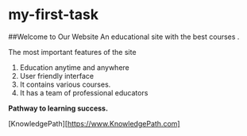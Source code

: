 # my-first-task

##Welcome to Our Website
An educational site with the best courses .

The most important features of the site
1. Education anytime and anywhere
2. User friendly interface
3. It contains various courses.
4. It has a team of professional educators
 
 **Pathway to learning success.**
 

 [KnowledgePath][https://www.KnowledgePath.com]
